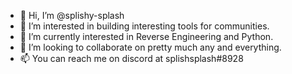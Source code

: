 - 👋 Hi, I’m @splishy-splash
- 👀 I’m interested in building interesting tools for communities.
- 🌱 I’m currently interested in Reverse Engineering and Python.
- 💞️ I’m looking to collaborate on pretty much any and everything.
- 📫 You can reach me on discord at splishsplash#8928
          

<!---
splishy-splash/splishy-splash is a ✨ special ✨ repository because its `README.md` (this file) appears on your GitHub profile.
You can click the Preview link to take a look at your changes.
--->
